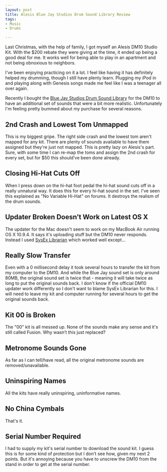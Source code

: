 ```yaml
--- 
layout: post
title: Alesis Blue Jay Studios Drum Sound Library Review
tags: 
- Music
- Drums

---
```


Last Christmas, with the help of family, I got myself an Alesis DM10 Studio Kit. With the $200 rebate they were giving at the time, it ended up being a good deal for me. It works well for being able to play in an apartment and not being obnoxious to neighbors.

I've been enjoying practicing on it a lot. I feel like having it has definitely helped my drumming, though I still have plenty learn. Plugging my iPod in and playing along with Genesis songs made me feel like I was a teenager all over again.

Recently I bought the [Blue Jay Studios Drum Sound Library](https://www.alesis.com/bluejay) for the DM10 to have an additional set of sounds that were a bit more realistic. Unfortunately I'm feeling pretty bummed about my purchase for several reasons.

## 2nd Crash and Lowest Tom Unmapped

This is my biggest gripe. The right side crash and the lowest tom aren't mapped for any kit. There are plenty of sounds available to have them assigned but they're just not mapped. This is pretty lazy on Alesis's part. Sure, with some time I can re-map the toms and assign the 2nd crash for every set, but for $50 this should’ve been done already. 

## Closing Hi-Hat Cuts Off

When I press down on the hi-hat foot pedal the hi-hat sound cuts off in a really unnatural way. It does this for every hi-hat sound in the set. I've seen this explained as "No Variable Hi-Hat" on forums. It destroys the realism of the drum sounds.

## Updater Broken Doesn’t Work on Latest OS X

The updater for the Mac doesn't seem to work on my MacBook Air running OS X 10.9.4. It says it's uploading stuff but the DM10 never responds. Instead I used [SysEx Librarian](http://www.snoize.com/SysExLibrarian/) which worked well except…

## Really Slow Transfer

Even with a 0 millisecond delay it took several hours to transfer the kit from my computer to the DM10. And while the Blue Jay sound set is only around 80MB, the original sound set is twice that - meaning it will take twice as long to put the original sounds back. I don't know if the official DM10 updater work differently so I don't want to blame SysEx Librarian for this. I will need to leave my kit and computer running for several hours to get the original sounds back.

## Kit 00 is Broken

The "00" kit is all messed up. None of the sounds make any sense and it's still called Fusion. Why wasn’t this just replaced?

## Metronome Sounds Gone

As far as I can tell/have read, all the original metronome sounds are removed/unavailable.

## Uninspiring Names

All the kits have really uninspiring, uninformative names.

## No China Cymbals

That's it.

## Serial Number Required

I had to supply my kit's serial number to download the sound kit. I guess this is for some kind of protection but I don't see how, given my next 2 points. But it's annoying because you have to unscrew the DM10 from the stand in order to get at the serial number.

